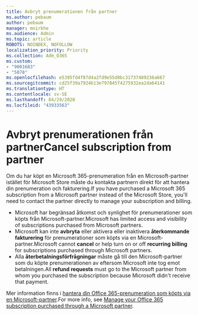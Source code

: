 ```yaml
---
title: Avbryt prenumerationen från partner
ms.author: pebaum
author: pebaum
manager: mnirkhe
ms.audience: Admin
ms.topic: article
ROBOTS: NOINDEX, NOFOLLOW
localization_priority: Priority
ms.collection: Adm_O365
ms.custom:
- "9001683"
- "5078"
ms.openlocfilehash: e5395fd4f87d4a2fd9e55d8bc31737489236a667
ms.sourcegitcommit: cd25f39a7924b13e797845f4275932ea2da64141
ms.translationtype: HT
ms.contentlocale: sv-SE
ms.lasthandoff: 04/29/2020
ms.locfileid: "43933563"
---
```

# <a name="cancel-subscription-from-partner"></a><span data-ttu-id="e6e65-102">Avbryt prenumerationen från partner</span><span class="sxs-lookup"><span data-stu-id="e6e65-102">Cancel subscription from partner</span></span>

<span data-ttu-id="e6e65-103">Om du har köpt en Microsoft 365-prenumeration från en Microsoft-partner istället för Microsoft Store måste du kontakta partnern direkt för att hantera din prenumeration och fakturering.</span><span class="sxs-lookup"><span data-stu-id="e6e65-103">If you have purchased a Microsoft 365 subscription from a Microsoft partner instead of the Microsoft Store, you'll need to contact the partner directly to manage your subscription and billing.</span></span>

- <span data-ttu-id="e6e65-104">Microsoft har begränsad åtkomst och synlighet för prenumerationer som köpts från Microsoft-partner.</span><span class="sxs-lookup"><span data-stu-id="e6e65-104">Microsoft has limited access and visibility of subscriptions purchased from Microsoft partners.</span></span> 
- <span data-ttu-id="e6e65-105">Microsoft kan inte **avbryta** eller aktivera eller inaktivera **återkommande fakturering** för prenumerationer som köpts via en Microsoft-partner.</span><span class="sxs-lookup"><span data-stu-id="e6e65-105">Microsoft cannot **cancel** or help turn on or off **recurring billing** for subscriptions purchased through Microsoft partners.</span></span> 
- <span data-ttu-id="e6e65-106">Alla **återbetalningsförfrågningar** måste gå till den Microsoft-partner som du köpte prenumerationen av eftersom Microsoft inte tog emot betalningen.</span><span class="sxs-lookup"><span data-stu-id="e6e65-106">All **refund requests** must go to the Microsoft partner from whom you purchased the subscription because Microsoft didn't receive that payment.</span></span> 

<span data-ttu-id="e6e65-107">Mer information finns i [hantera din Office 365-prenumeration som köpts via en Microsoft-partner](https://support.microsoft.com/help/4230739/microsoft-account-manage-office-365-subscription-from-third-party).</span><span class="sxs-lookup"><span data-stu-id="e6e65-107">For more info, see [Manage your Office 365 subscription purchased through a Microsoft partner](https://support.microsoft.com/help/4230739/microsoft-account-manage-office-365-subscription-from-third-party).</span></span> 
